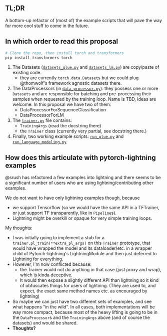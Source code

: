 
## TL;DR

A bottom-up refactor of (most of) the example scripts that will pave the way for more cool stuff to come in the future.

## In which order to read this proposal

```bash
# Clone the repo, then install torch and transformers
pip install transformers torch
```

1. The Datasets ([`datasets_glue.py`](datasets_glue.py) and [`datasets_lm.py`](datasets_lm.py)) are copy/paste of existing code.
	- they are currently `torch.data.Dataset`s but we could plug @thomwolf's framework agnostic datasets there.
1. The DataProcessors (in [`data_processor.py`](data_processor.py)): they possess one or more `Dataset`s
    and are responsible for batching and pre-processing their samples
    when requested by the training loop.
	Name is TBD, ideas are welcome.
	In this proposal we have two of them:
	- DataProcessorForSequenceClassification
	- DataProcessorForLM
1. The [`trainer.py`](trainer.py) file contains:
	- `TrainingArgs` (read the docstring there)
	- the `Trainer` class (currently very partial, see docstring there.)
1. Finally, two working example scripts: [`run_glue.py`](run_glue.py) and [`run_language_modeling.py`](run_language_modeling.py)


## How does this articulate with pytorch-lightning examples

@srush has refactored a few examples into lightning and there seems to be a significant number of users who are using lightning/contributing other examples.

We do not want to have only lightning examples though, because
- we support Tensorflow (so we would have the same API in a TFTrainer, or just support TF transparently, like in `Pipeline`s).
- Lightning might be overkill or opaque for very simple training loops.

My thoughts:

- I was initially going to implement a stub for a `trainer.pl_train(**extra_pl_args)` on this `Trainer` prototype, that would have wrapped the model and its dataloader/etc. in a wrapper child of Pytorch-lightning's LightningModule and then just deferred to Lightning for everything.
- However, I'm now conflicted because:
	- the Trainer would not do anything in that case (just proxy and wrap), which is kinda deceptive.
	- It would then expose a slightly different API than lightning so it kind of obfuscates things for users of lightning. (They are used to, and expect, the exact same method names etc. as encouraged by lightning)
- So maybe we can just have two different sets of examples, and see what happens "in the wild". In all cases, both implementations will be way more compact, because most of the heavy lifting is going to be in the `DataProcessor`s and the `TrainingArgs` above (and of course the datasets) and would be shared.
- **Thoughts?**


